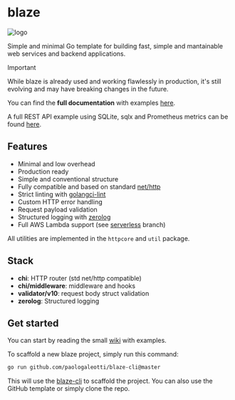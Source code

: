# blaze

![logo](https://github.com/paologaleotti/blaze/assets/45665769/a0c691df-b76b-4a4a-ac44-c622dd458352)

Simple and minimal Go template for building fast, simple and mantainable web services and backend applications.

> [!IMPORTANT]
> While blaze is already used and working flawlessly in production, it's still evolving and may have breaking changes in the future.

You can find the **full documentation** with examples [here](https://github.com/paologaleotti/blaze/wiki).

A full REST API example using SQLite, sqlx and Prometheus metrics can be found [here](https://github.com/paologaleotti/blaze-api-example).

## Features

- Minimal and low overhead
- Production ready
- Simple and conventional structure
- Fully compatible and based on standard [net/http](https://pkg.go.dev/net/http)
- Strict linting with [golangci-lint](https://golangci-lint.run/)
- Custom HTTP error handling
- Request payload validation
- Structured logging with [zerolog](https://github.com/rs/zerolog)
- Full AWS Lambda support (see [serverless](https://github.com/paologaleotti/blaze/tree/feature/serverless) branch)

All utilities are implemented in the `httpcore` and `util` package.

## Stack

- **chi**: HTTP router (std net/http compatible)
- **chi/middleware**: middleware and hooks
- **validator/v10**: request body struct validation
- **zerolog**: Structured logging

## Get started

You can start by reading the small [wiki](https://github.com/paologaleotti/blaze/wiki) with examples.

To scaffold a new blaze project, simply run this command:

```bash
go run github.com/paologaleotti/blaze-cli@master
```

This will use the [blaze-cli](https://github.com/paologaleotti/blaze-cli) to scaffold the project. You can also use the GitHub template or simply clone the repo.
